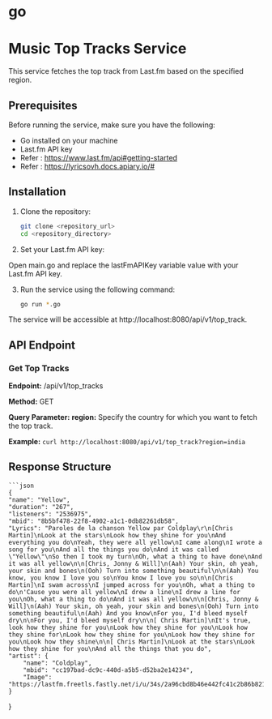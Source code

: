 # go
# Music Top Tracks Service

This service fetches the top track from Last.fm based on the specified region.

## Prerequisites

Before running the service, make sure you have the following:

- Go installed on your machine
- Last.fm API key
- Refer : https://www.last.fm/api#getting-started
- Refer : https://lyricsovh.docs.apiary.io/#

## Installation

1. Clone the repository:

   ```bash
   git clone <repository_url>
   cd <repository_directory>

2. Set your Last.fm API key:

Open main.go and replace the lastFmAPIKey variable value with your Last.fm API key.

3. Run the service using the following command:

    ```bash
    go run *.go

The service will be accessible at http://localhost:8080/api/v1/top_track.

## API Endpoint

### Get Top Tracks

**Endpoint:** /api/v1/top_tracks

**Method:** GET

**Query Parameter:**
    **region:** Specify the country for which you want to fetch the top track.
    
**Example:**
    `curl http://localhost:8080/api/v1/top_track?region=india`

## Response Structure

    ```json
    {
    "name": "Yellow",
    "duration": "267",
    "listeners": "2536975",
    "mbid": "8b5bf478-22f8-4902-a1c1-0db82261db58",
    "Lyrics": "Paroles de la chanson Yellow par Coldplay\r\n[Chris Martin]\nLook at the stars\nLook how they shine for you\nAnd everything you do\nYeah, they were all yellow\nI came along\nI wrote a song for you\nAnd all the things you do\nAnd it was called \"Yellow\"\nSo then I took my turn\nOh, what a thing to have done\nAnd it was all yellow\n\n[Chris, Jonny & Will]\n(Aah) Your skin, oh yeah, your skin and bones\n(Ooh) Turn into something beautiful\n\n(Aah) You know, you know I love you so\nYou know I love you so\n\n[Chris Martin]\nI swam across\nI jumped across for you\nOh, what a thing to do\n'Cause you were all yellow\nI drew a line\nI drew a line for you\nOh, what a thing to do\nAnd it was all yellow\n\n[Chris, Jonny & Will]\n(Aah) Your skin, oh yeah, your skin and bones\n(Ooh) Turn into something beautiful\n(Aah) And you know\nFor you, I'd bleed myself dry\n\nFor you, I'd bleed myself dry\n\n[ Chris Martin]\nIt's true, look how they shine for you\nLook how they shine for you\nLook how they shine for\nLook how they shine for you\nLook how they shine for you\nLook how they shine\n\n[ Chris Martin]\nLook at the stars\nLook how they shine for you\nAnd all the things that you do",
    "artist": {
        "name": "Coldplay",
        "mbid": "cc197bad-dc9c-440d-a5b5-d52ba2e14234",
        "Image": "https://lastfm.freetls.fastly.net/i/u/34s/2a96cbd8b46e442fc41c2b86b821562f.png"
    }
}


